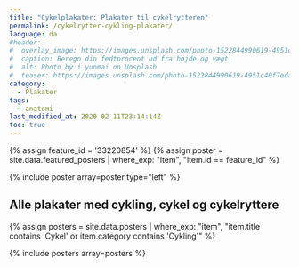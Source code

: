 ```yaml
---
title: "Cykelplakater: Plakater til cykelrytteren"
permalink: /cykelrytter-cykling-plakater/
language: da
#header:
#  overlay_image: https://images.unsplash.com/photo-1522844990619-4951c40f7eda?ixlib=rb-1.2.1&ixid=eyJhcHBfaWQiOjEyMDd9&auto=format&fit=crop&w=1600&q=80
#  caption: Beregn din fedtprocent ud fra højde og vægt.
#  alt: Photo by i yunmai on Unsplash
#  teaser: https://images.unsplash.com/photo-1522844990619-4951c40f7eda?ixlib=rb-1.2.1&ixid=eyJhcHBfaWQiOjEyMDd9&auto=format&fit=crop&w=400&q=80
category:
  - Plakater
tags:
  - anatomi
last_modified_at: 2020-02-11T23:14:14Z
toc: true
---
```


{% assign feature_id = '33220854' %}
{% assign poster = site.data.featured_posters | where_exp: "item", "item.id == feature_id" %}

{% include poster array=poster type="left" %}

## Alle plakater med cykling, cykel og cykelryttere

{% assign posters = site.data.posters | where_exp: "item", "item.title contains 'Cykel' or item.category contains 'Cykling'" %}

{% include posters array=posters %}
